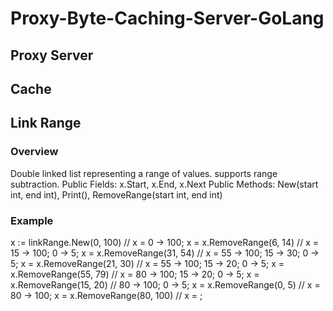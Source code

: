 # Proxy-Byte-Caching-Server-GoLang

## Proxy Server

## Cache

## Link Range
### Overview
Double linked list representing a range of values. supports range subtraction.
Public Fields: x.Start, x.End, x.Next
Public Methods: New(start int, end int), Print(), RemoveRange(start int, end int)
### Example
x := linkRange.New(0, 100) // x = 0 -> 100;
x = x.RemoveRange(6, 14)  // x = 15 -> 100; 0 -> 5;
x = x.RemoveRange(31, 54)  // x = 55 -> 100; 15 -> 30; 0 -> 5;
x = x.RemoveRange(21, 30)  // x = 55 -> 100; 15 -> 20; 0 -> 5;
x = x.RemoveRange(55, 79)  // x = 80 -> 100; 15 -> 20; 0 -> 5;
x = x.RemoveRange(15, 20)  // 80 -> 100; 0 -> 5;
x = x.RemoveRange(0, 5)  // x = 80 -> 100;
x = x.RemoveRange(80, 100)  // x = ;
